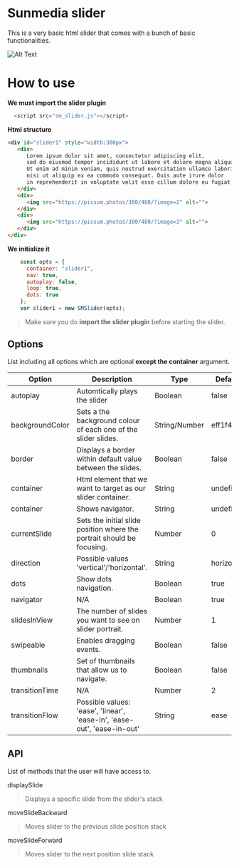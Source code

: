 # Sunmedia slider

This is a very basic html slider that comes with a bunch of basic functionalities.


![Alt Text](/vendor/demo.gif)
# How to use

**We must import the slider plugin**
```javascript
  <script src="sm_slider.js"></script>
```

**Html structure**


```html
<div id="slider1" style="width:300px">
   <div>
      Lorem ipsum dolor sit amet, consectetur adipiscing elit,
      sed do eiusmod tempor incididunt ut labore et dolore magna aliqua.
      Ut enim ad minim veniam, quis nostrud exercitation ullamco laboris
      nisi ut aliquip ex ea commodo consequat. Duis aute irure dolor
      in reprehenderit in voluptate velit esse cillum dolore eu fugiat nulla pariatur.
   </div>
   <div>
      <img src="https://picsum.photos/300/480/?image=2" alt="">
   </div>
   <div>
      <img src="https://picsum.photos/300/480/?image=3" alt="">
   </div>
</div>
```
**We initialize it**
```javascript
    const opts = {
      container: "slider1",
      nav: true,
      autoplay: false,
      loop: true,
      dots: true
    };
    var slider1 = new SMSlider(opts);
```

> Make sure you do **import the slider plugin** before starting the slider.

## Options

List including all options which are optional **except the container** argument.


| Option        | Description   | Type          | Default      |
| ------------- |---------------|---------------|--------------|
| autoplay     | Automtically plays the slider  |  Boolean      |        false |
| backgroundColor     | Sets a the background colour of each one of the slider slides.      |   String/Number         |        eff1f4 |
| border | Displays a border within default value between the slides. |    Boolean        |        false |
| container  | Html element that we want to target as our slider container.| String |   undefined |
| container     | Shows navigator.|         String |        undefined |
| currentSlide     | Sets the initial slide position where the portrait should be focusing.|  Number |        0 |
| direction     | Possible values 'vertical'/'horizontal'.  |  String      |  horizontal |
| dots     | Show dots navigation.  |  Boolean      |        true |
| navigator     | N/A |  Boolean      |        true |
| slidesInView     | The number of slides you want to see on slider portrait.|  Number      |        1 |
| swipeable     | Enables dragging events. |  Boolean      |        false |
| thumbnails     | Set of thumbnails that allow us to navigate. |  Boolean      |false |
| transitionTime     | N/A |  Number      |        2 |
| transitionFlow     | Possible values: 'ease', 'linear', 'ease-in', 'ease-out', 'ease-in-out' |  String      |        ease |

## API

List of methods that the user will have access to.

displaySlide
> Displays a specific slide from the slider's stack

moveSlideBackward
> Moves slider to the previous slide position stack

moveSlideForward
> Moves slider to the next position slide stack
